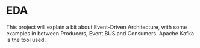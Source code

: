 # EDA
This project will explain a bit about Event-Driven Architecture, with some examples in between Producers, Event BUS and Consumers. Apache Kafka is the tool used.
